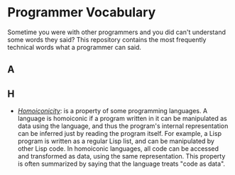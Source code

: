 # Programmer Vocabulary

Sometime you were with other programmers and you did can't understand some words they said?
This repository contains the most frequently technical words what a programmer can said.

## A

## H
- *[Homoiconicity](https://en.wikipedia.org/wiki/Homoiconicity)*: is a property of some programming languages. A language is homoiconic if a program written 
in it can be manipulated as data using the language, and thus the program's internal representation can be inferred
just by reading the program itself. For example, a Lisp program is written as a regular Lisp list, 
and can be manipulated by other Lisp code. In homoiconic languages, all code can be accessed and transformed as data, 
using the same representation. This property is often summarized by saying that the language treats "code as data".
